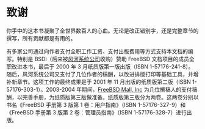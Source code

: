 # 致谢

你手中的这本书凝聚了全世界数百人的心血。无论是改正错别字，还是完整章节的撰写，所有贡献都是有用的。

有多家公司通过向作者支付全职工作工资、支付出版费用等方式支持本文档的编写。特别是 BSDi（后来被[风河系统公司](http://www.windriver.com/)收购）赞助 FreeBSD 文档项目的成员全职改进本书，最后于 2000 年 3 月纸质版第一版出版（ISBN 1-57176-241-8）。随后，风河系统公司又支付了几位作者的稿酬，以改进排版打印等基础工具，并增补新章节。这项工作的最终成果是于 2001 年 11 月出版的纸质版第二版（ISBN 1-57176-303-1）。2003-2004 年期间，[FreeBSD Mall, Inc](http://www.freebsdmall.com/) 为几位撰稿人的支付稿酬，以完善手册，为纸质版第三版做准备。纸质版第三版分为两卷。这两卷分别以书名《FreeBSD 手册第 3 版第 1 卷：用户指南》（ISBN 1-57176-327-9）和《FreeBSD 手册第 3 版第 2 卷：管理员指南》（ISBN 1-57176-328-7）进行出版。
